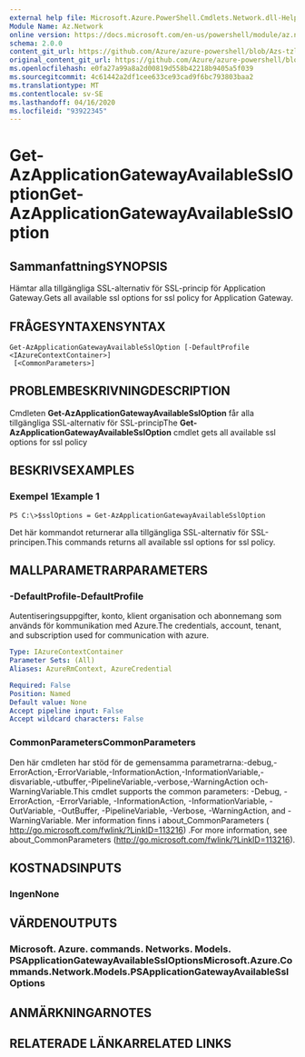 ```yaml
---
external help file: Microsoft.Azure.PowerShell.Cmdlets.Network.dll-Help.xml
Module Name: Az.Network
online version: https://docs.microsoft.com/en-us/powershell/module/az.network/get-AzApplicationGatewayAvailableSslOption
schema: 2.0.0
content_git_url: https://github.com/Azure/azure-powershell/blob/Azs-tzl/src/Network/Network/help/Get-AzApplicationGatewayAvailableSslOption.md
original_content_git_url: https://github.com/Azure/azure-powershell/blob/Azs-tzl/src/Network/Network/help/Get-AzApplicationGatewayAvailableSslOption.md
ms.openlocfilehash: e0fa27a99a8a2d00819d558b42218b9405a5f039
ms.sourcegitcommit: 4c61442a2df1cee633ce93cad9f6bc793803baa2
ms.translationtype: MT
ms.contentlocale: sv-SE
ms.lasthandoff: 04/16/2020
ms.locfileid: "93922345"
---
```

# <span data-ttu-id="0d530-101">Get-AzApplicationGatewayAvailableSslOption</span><span class="sxs-lookup"><span data-stu-id="0d530-101">Get-AzApplicationGatewayAvailableSslOption</span></span>

## <span data-ttu-id="0d530-102">Sammanfattning</span><span class="sxs-lookup"><span data-stu-id="0d530-102">SYNOPSIS</span></span>
<span data-ttu-id="0d530-103">Hämtar alla tillgängliga SSL-alternativ för SSL-princip för Application Gateway.</span><span class="sxs-lookup"><span data-stu-id="0d530-103">Gets all available ssl options for ssl policy for Application Gateway.</span></span>

## <span data-ttu-id="0d530-104">FRÅGESYNTAXEN</span><span class="sxs-lookup"><span data-stu-id="0d530-104">SYNTAX</span></span>

```
Get-AzApplicationGatewayAvailableSslOption [-DefaultProfile <IAzureContextContainer>]
 [<CommonParameters>]
```

## <span data-ttu-id="0d530-105">PROBLEMBESKRIVNING</span><span class="sxs-lookup"><span data-stu-id="0d530-105">DESCRIPTION</span></span>
<span data-ttu-id="0d530-106">Cmdleten **Get-AzApplicationGatewayAvailableSslOption** får alla tillgängliga SSL-alternativ för SSL-princip</span><span class="sxs-lookup"><span data-stu-id="0d530-106">The **Get-AzApplicationGatewayAvailableSslOption** cmdlet gets all available ssl options for ssl policy</span></span>

## <span data-ttu-id="0d530-107">BESKRIVS</span><span class="sxs-lookup"><span data-stu-id="0d530-107">EXAMPLES</span></span>

### <span data-ttu-id="0d530-108">Exempel 1</span><span class="sxs-lookup"><span data-stu-id="0d530-108">Example 1</span></span>
```
PS C:\>$sslOptions = Get-AzApplicationGatewayAvailableSslOption
```

<span data-ttu-id="0d530-109">Det här kommandot returnerar alla tillgängliga SSL-alternativ för SSL-principen.</span><span class="sxs-lookup"><span data-stu-id="0d530-109">This commands returns all available ssl options for ssl policy.</span></span>

## <span data-ttu-id="0d530-110">MALLPARAMETRAR</span><span class="sxs-lookup"><span data-stu-id="0d530-110">PARAMETERS</span></span>

### <span data-ttu-id="0d530-111">-DefaultProfile</span><span class="sxs-lookup"><span data-stu-id="0d530-111">-DefaultProfile</span></span>
<span data-ttu-id="0d530-112">Autentiseringsuppgifter, konto, klient organisation och abonnemang som används för kommunikation med Azure.</span><span class="sxs-lookup"><span data-stu-id="0d530-112">The credentials, account, tenant, and subscription used for communication with azure.</span></span>

```yaml
Type: IAzureContextContainer
Parameter Sets: (All)
Aliases: AzureRmContext, AzureCredential

Required: False
Position: Named
Default value: None
Accept pipeline input: False
Accept wildcard characters: False
```

### <span data-ttu-id="0d530-113">CommonParameters</span><span class="sxs-lookup"><span data-stu-id="0d530-113">CommonParameters</span></span>
<span data-ttu-id="0d530-114">Den här cmdleten har stöd för de gemensamma parametrarna:-debug,-ErrorAction,-ErrorVariable,-InformationAction,-InformationVariable,-disvariable,-utbuffer,-PipelineVariable,-verbose,-WarningAction och-WarningVariable.</span><span class="sxs-lookup"><span data-stu-id="0d530-114">This cmdlet supports the common parameters: -Debug, -ErrorAction, -ErrorVariable, -InformationAction, -InformationVariable, -OutVariable, -OutBuffer, -PipelineVariable, -Verbose, -WarningAction, and -WarningVariable.</span></span> <span data-ttu-id="0d530-115">Mer information finns i about_CommonParameters ( http://go.microsoft.com/fwlink/?LinkID=113216) .</span><span class="sxs-lookup"><span data-stu-id="0d530-115">For more information, see about_CommonParameters (http://go.microsoft.com/fwlink/?LinkID=113216).</span></span>

## <span data-ttu-id="0d530-116">KOSTNADS</span><span class="sxs-lookup"><span data-stu-id="0d530-116">INPUTS</span></span>

### <span data-ttu-id="0d530-117">Ingen</span><span class="sxs-lookup"><span data-stu-id="0d530-117">None</span></span>

## <span data-ttu-id="0d530-118">VÄRDEN</span><span class="sxs-lookup"><span data-stu-id="0d530-118">OUTPUTS</span></span>

### <span data-ttu-id="0d530-119">Microsoft. Azure. commands. Networks. Models. PSApplicationGatewayAvailableSslOptions</span><span class="sxs-lookup"><span data-stu-id="0d530-119">Microsoft.Azure.Commands.Network.Models.PSApplicationGatewayAvailableSslOptions</span></span>

## <span data-ttu-id="0d530-120">ANMÄRKNINGAR</span><span class="sxs-lookup"><span data-stu-id="0d530-120">NOTES</span></span>

## <span data-ttu-id="0d530-121">RELATERADE LÄNKAR</span><span class="sxs-lookup"><span data-stu-id="0d530-121">RELATED LINKS</span></span>

